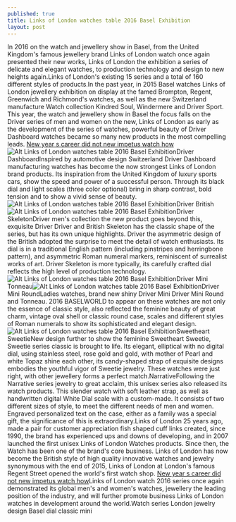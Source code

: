 ```yaml
---
published: true
title: Links of London watches table 2016 Basel Exhibition
layout: post
---
```

In 2016 on the watch and jewellery show in Basel, from the United Kingdom\'s famous jewellery brand Links of London watch once again presented their new works, Links of London the exhibition a series of delicate and elegant watches, to production technology and design to new heights again.Links of London\'s existing 15 series and a total of 160 different styles of products.In the past year, in 2015 Basel watches Links of London jewellery exhibition on display at the famed Brompton, Regent, Greenwich and Richmond\'s watches, as well as the new Switzerland manufacture Watch collection Kindred Soul, Windermere and Driver Sport. This year, the watch and jewellery show in Basel the focus falls on the Driver series of men and women on the new, Links of London as early as the development of the series of watches, powerful beauty of Driver Dashboard watches became so many new products in the most compelling leads. [New year s career did not new impetus watch how](http://cathkidston2015.blogspot.com/2016/01/new-year-s-career-did-not-new-impetus.html)![Alt Links of London watches table 2016 Basel Exhibition](https://c2.staticflickr.com/2/1444/26319844055_e1e6e693d0_z.jpg)Driver DashboardInspired by automotive design Switzerland Driver Dashboard manufacturing watches has become the now strongest Links of London brand products. Its inspiration from the United Kingdom of luxury sports cars, show the speed and power of a successful person. Through its black dial and light scales (three color optional) bring in sharp contrast, bold tension and to show a vivid sense of beauty.![Alt Links of London watches table 2016 Basel Exhibition](https://c2.staticflickr.com/2/1488/26046969490_926f26da20_z.jpg)Driver British![Alt Links of London watches table 2016 Basel Exhibition](https://c2.staticflickr.com/2/1714/26253611771_d9516bf247_z.jpg)Driver SkeletonDriver men\'s collection the new product goes beyond this, exquisite Driver Driver and British Skeleton has the classic shape of the series, but has its own unique highlights. Driver the asymmetric design of the British adopted the surprise to meet the detail of watch enthusiasts. Its dial is in a traditional English pattern (including pinstripes and herringbone pattern), and asymmetric Roman numeral markers, reminiscent of surrealist works of art. Driver Skeleton is more typically, its carefully crafted dial reflects the high level of production technology.![Alt Links of London watches table 2016 Basel Exhibition](https://c2.staticflickr.com/2/1626/26319856825_57ba497b25_z.jpg)Driver Mini Tonneau![Alt Links of London watches table 2016 Basel Exhibition](https://c2.staticflickr.com/2/1671/26293908816_9232977389_z.jpg)Driver Mini RoundLadies watches, brand new shiny Driver Mini Driver Mini Round and Tonneau. 2016 BASELWORLD to appear on these watches are not only the essence of classic style, also reflected the feminine beauty of great charm, vintage oval shell or classic round case, scales and different styles of Roman numerals to show its sophisticated and elegant design.![Alt Links of London watches table 2016 Basel Exhibition](https://c2.staticflickr.com/2/1456/26293913126_949636a3b0_b.jpg)Sweetheart SweetieNew design further to show the feminine Sweetheart Sweetie, Sweetie series classic is brought to life. Its elegant, elliptical with no digital dial, using stainless steel, rose gold and gold, with mother of Pearl and white Topaz shine each other, its candy-shaped strap of exquisite designs embodies the youthful vigor of Sweetie jewelry. These watches were just right, with other jewellery forms a perfect match.NarrativeFollowing the Narrative series jewelry to great acclaim, this unisex series also released its watch products. This slender watch with soft leather strap, as well as handwritten digital White Dial scale with a custom-made. It consists of two different sizes of style, to meet the different needs of men and women. Engraved personalized text on the case, either as a family was a special gift, the significance of this is extraordinary.Links of London 25 years ago, made a pair for customer appreciation fish shaped cuff links created, since 1990, the brand has experienced ups and downs of developing, and in 2007 launched the first unisex Links of London Watches products. Since then, the Watch has been one of the brand\'s core business. Links of London has now become the British style of high quality innovative watches and jewelry synonymous with the end of 2015, Links of London at London\'s famous Regent Street opened the world\'s first watch shop. [New year s career did not new impetus watch how](http://cathkidston2015.blogspot.com/2016/01/new-year-s-career-did-not-new-impetus.html)Links of London watch 2016 series once again demonstrated its global men\'s and women\'s watches, jewellery the leading position of the industry, and will further promote business Links of London watches in development around the world.Watch series London jewelry design Basel dial classic mini